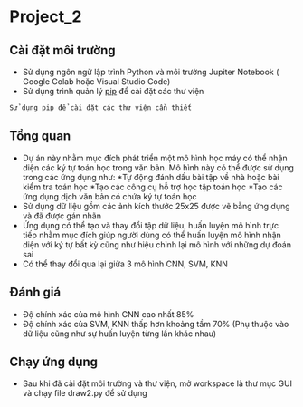 # Project_2

## Cài đặt môi trường
-  Sử dụng ngôn ngữ lập trình Python và môi trường Jupiter Notebook ( Google Colab hoặc Visual Studio Code)
- Sử dụng trình quản lý [pip](https://pip.pypa.io/en/stable/) để cài đặt các thư viện
```bash
Sử dụng pip để cài đặt các thư viện cần thiết
```
## Tổng quan
- Dự án này nhằm mục đích phát triển một mô hình học máy có thể nhận diện các ký tự toán học trong văn bản. Mô hình này có thể được sử dụng trong các ứng dụng như:
*Tự động đánh dấu bài tập về nhà hoặc bài kiểm tra toán học
*Tạo các công cụ hỗ trợ học tập toán học
*Tạo các ứng dụng dịch văn bản có chứa ký tự toán học
- Sử dụng dữ liệu gồm các ảnh kích thước 25x25 được vẽ bằng ứng dụng và đã được gán nhãn
- Ứng dụng có thể tạo và thay đổi tập dữ liệu, huấn luyện mô hình trực tiếp nhằm mục đích giúp người dùng có thể huấn luyện mô hình nhận diện với ký tự bất kỳ cũng như hiệu chỉnh lại mô hình với những dự đoán sai
- Có thể thay đổi qua lại giữa 3 mô hình CNN, SVM, KNN
## Đánh giá
- Độ chính xác của mô hình CNN cao nhất 85%
- Độ chính xác của SVM, KNN thấp hơn khoảng tầm 70% (Phụ thuộc vào dữ liệu cũng như sự huấn luyện từng lần khác nhau)
## Chạy ứng dụng
- Sau khi đã cài đặt môi trường và thư viện, mở workspace là thư mục GUI và chạy file draw2.py để sử dụng


